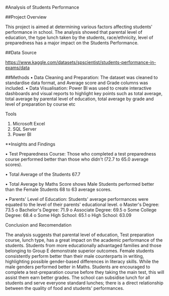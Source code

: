 #Analysis of Students Performance


##Project Overview

This project is aimed at determining various factors affecting students' performance in school. The analysis showed that parental level of education, the type lunch taken by the students, race/ethnicity, level of preparedness has a major impact on the Students Performance.


##Data Source

https://www.kaggle.com/datasets/spscientist/students-performance-in-exams/data


##Methods
•	Data Cleaning and Preparation: The dataset was cleaned to standardise data format, and Average score and Grade columns was included.
•	Data Visualisation: Power BI was used to create interactive dashboards and visual reports to highlight key points such as total average, total average by parental level of education, total average by grade and level of preparation by course etc


Tools
1.	Microsoft Excel
2.	SQL Server
3.	Power BI

   
**Insights and Findings

•	Test Preparedness Course: Those who completed a test preparedness course performed better than those who didn't (72.7 to 65.0 average scores).

•	Total Average of the Students 67.7

•	Total Average by Maths Score shows Male Students performed better than the Female Students 68 to 63 average scores.

•	Parents' Level of Education: Students' average performances were equated to the level of their parents' educational level.
o	Master's Degree: 73.5
o	Bachelor's Degree: 71.9
o	Associate Degree: 69.5
o	Some College Degree: 68.4
o	Some High School: 65.1
o	High School: 63.09


Conclusion and Recomendation

The analysis suggests that parental level of education, Test preparation course, lunch type, has a great impact on the academic performance of the students. Students from more educationally advantaged families and those belonging to Group E demonstrate superior outcomes. Female students consistently perform better than their male counterparts in writing, highlighting possible gender-based differences in literacy skills. While the male genders performed better in Maths.
Students are encouraged to complete a test-preparation course before they taking the main test, this will assist them earn better grades. The school can subsidise lunch for all students and serve everyone standard lunches; there is a direct relationship between the quality of food and students' performances.

